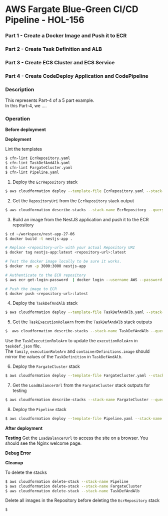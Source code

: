# AWS Fargate Blue-Green CI/CD Pipeline - HOL-156

### Part 1 - Create a Docker Image and Push it to ECR

### Part 2 - Create Task Definition and ALB

### Part 3 - Create ECS Cluster and ECS Service

### Part 4 - Create CodeDeploy Application and CodePipeline

### Description

This represents Part-4 of a 5 part example.  
In this Part-4, we ....

### Operation

**Before deployment**

**Deployment**

Lint the templates

```bash
$ cfn-lint EcrRepository.yaml
$ cfn-lint TaskDefAndAlb.yaml
$ cfn-lint FargateCluster.yaml
$ cfn-lint Pipeline.yaml
```

1. Deploy the `EcrRepository` stack

```bash
$ aws cloudformation deploy --template-file EcrRepository.yaml --stack-name EcrRepository
```

2. Get the `RepositoryUri` from the `EcrRepository` stack output

```bash
$ aws cloudformation describe-stacks --stack-name EcrRepository --query "Stacks[0].Outputs" --no-cli-pager
```

3. Build an image from the NestJS application and push it to the ECR repository

```bash
$ cd ~/workspace/nest-app-27-06
$ docker build -t nestjs-app .

# Replace <repository-url> with your actual Repository URI
$ docker tag nestjs-app:latest <repository-url>:latest

# Test the docker image locally to be sure it works.
$ docker run -p 3000:3000 nestjs-app

# Authenticate to the ECR repository
$ aws ecr get-login-password  | docker login --username AWS --password-stdin <repository-url>

# Push the image to ECR
$ docker push <repository-url>:latest
```

4. Deploy the `TaskDefAndAlb` stack

```bash
$ aws cloudformation deploy --template-file TaskDefAndAlb.yaml --stack-name TaskDefAndAlb --parameter-overrides file://secret-parameters.json --capabilities CAPABILITY_NAMED_IAM
```

5. Get the `TaskExecutionRoleArn` from the `TaskDefAndAlb` stack outputs

```bash
$  aws cloudformation describe-stacks --stack-name TaskDefAndAlb --query "Stacks[0].Outputs" --no-cli-pager
```

Use the `TaskExecutionRoleArn` to update the `executionRoleArn` in `teskdef.json` file.  
The `family`, `executionRoleArn` and `containerDefinitions.image` should mirror the values of the `TaskDefinition` in `TaskDefAndAlb`.

6. Deploy the `FargateCluster` stack

```bash
$ aws cloudformation deploy --template-file FargateCluster.yaml --stack-name FargateCluster --parameter-overrides file://secret-parameters.json
```

7. Get the `LoadBalancerUrl` from the `FargateCluster` stack outputs for testing

```bash
$ aws cloudformation describe-stacks --stack-name FargateCluster --query "Stacks[0].Outputs" --no-cli-pager
```

8. Deploy the `Pipeline` stack

```bash
$ aws cloudformation deploy --template-file Pipeline.yaml --stack-name Pipeline --parameter-overrides file://secret-parameters.json --capabilities CAPABILITY_NAMED_IAM
```

**After deployment**

**Testing**
Get the `LoadBalancerUrl` to access the site on a browser.
You should see the Nginx welcome page.

**Debug Error**

**Cleanup**

To delete the stacks

```bash
$ aws cloudformation delete-stack --stack-name Pipeline
$ aws cloudformation delete-stack --stack-name FargateCluster
$ aws cloudformation delete-stack --stack-name TaskDefAndAlb
```

Delete all images in the Repository before deleting the `EcrRepository` stack

```bash
$
```
